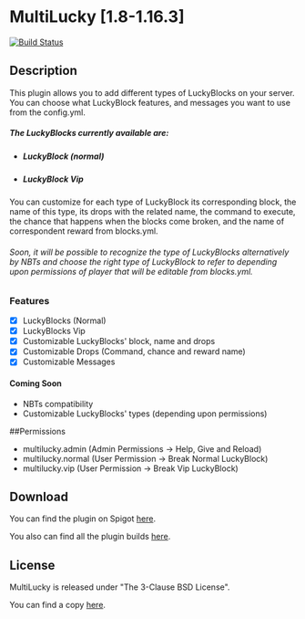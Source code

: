 # MultiLucky [1.8-1.16.3]
[![Build Status](https://multicoredev.it/buildStatus/icon?job=MultiLucky)](https://multicoredev.it/job/MultiLucky/)

## Description

This plugin allows you to add different types of LuckyBlocks on your server.
You can choose what LuckyBlock features, and messages you want to use from the config.yml.

##### The LuckyBlocks currently available are:
- ##### LuckyBlock (normal)
- ##### LuckyBlock Vip

You can customize for each type of LuckyBlock its corresponding block, the name of this type, its drops with the related name, the command to execute, the chance that happens when the blocks come broken, and the name of correspondent reward from blocks.yml.

###### Soon, it will be possible to recognize the type of LuckyBlocks alternatively by NBTs and choose the right type of LuckyBlock to refer to depending upon permissions of player that will be editable from blocks.yml.

### Features

- [x] LuckyBlocks (Normal)
- [x] LuckyBlocks Vip
- [x] Customizable LuckyBlocks' block, name and drops
- [x] Customizable Drops (Command, chance and reward name)
- [x] Customizable Messages

#### Coming Soon

- NBTs compatibility
- Customizable LuckyBlocks' types (depending upon permissions)

##Permissions

- multilucky.admin (Admin Permissions -> Help, Give and Reload)
- multilucky.normal (User Permission -> Break Normal LuckyBlock)
- multilucky.vip (User Permission -> Break Vip LuckyBlock)

## Download
You can find the plugin on Spigot [here]().

You also can find all the plugin builds [here](https://multicoredev.it/job/MultiLucky/).

## License
MultiLucky is released under "The 3-Clause BSD License". 

You can find a copy [here](https://github.com/MultiCoreNetwork/MultiLucky/blob/master/LICENSE).
